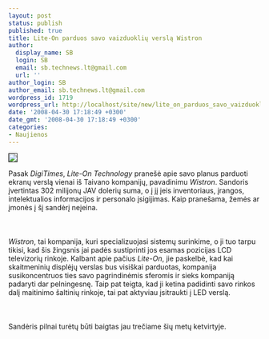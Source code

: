 ```yaml
---
layout: post
status: publish
published: true
title: Lite-On parduos savo vaizduoklių verslą Wistron
author:
  display_name: SB
  login: SB
  email: sb.technews.lt@gmail.com
  url: ''
author_login: SB
author_email: sb.technews.lt@gmail.com
wordpress_id: 1719
wordpress_url: http://localhost/site/new/lite_on_parduos_savo_vaizduokliu_versla_wistron/
date: '2008-04-30 17:18:49 +0300'
date_gmt: '2008-04-30 17:18:49 +0300'
categories:
- Naujienos
---
```

<div class="imgright"><img src="http://tbn0.google.com/images?q=tbn:3tLptR1H1rL9kM:http://i.afterdawn.com/v3/news/lite-on_logo.jpg" border="1"></div>
<p>Pasak <i>DigiTimes</i>, <i>Lite-On Technology</i> pranešė apie savo planus parduoti ekranų verslą vienai iš Taivano kompanijų, pavadinimu <i>Wistron</i>. Sandoris įvertintas 302 milijonų JAV dolerių suma, o į jį įeis inventoriaus, įrangos, intelektualios informacijos ir personalo įsigijimas. Kaip pranešama, žemės ar įmonės į šį sandėrį neįeina.<br />
<br><br />
<br><i>Wistron</i>, tai kompanija, kuri specializuojasi sistemų surinkime, o ji tuo tarpu tikisi, kad šis žingsnis jai padės sustiprinti jos esamas pozicijas LCD televizorių rinkoje. Kalbant apie pačius <i>Lite-On</i>, jie paskelbė, kad kai skaitmeninių displėjų verslas bus visiškai parduotas, kompanija susikoncentruos ties savo pagrindinėmis sferomis ir sieks kompaniją padaryti dar pelningesnę. Taip pat teigta, kad ji ketina padidinti savo rinkos dalį maitinimo šaltinių  rinkoje, tai pat aktyviau įsitraukti į LED verslą.<br />
<br><br />
<br>Sandėris pilnai turėtų būti baigtas jau trečiame šių metų ketvirtyje.</p>
